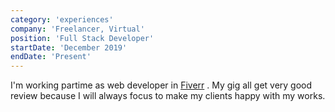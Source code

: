 ```yaml
---
category: 'experiences'
company: 'Freelancer, Virtual'
position: 'Full Stack Developer'
startDate: 'December 2019'
endDate: 'Present'
---
```


I'm working partime as web developer in <a href="https://www.fiverr.com/ahmaddin381?up_rollout=true">Fiverr</a> . My gig all get very good review because I will always focus to make my clients happy with my works.

